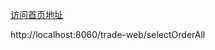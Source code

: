 [访问首页地址](http://localhost:8060/trade-order/selectOrderAll)

http://localhost:8060/trade-web/selectOrderAll

